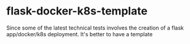 # flask-docker-k8s-template
Since some of the latest technical tests involves the creation of a flask app/docker/k8s deployment. It's better to have a template
